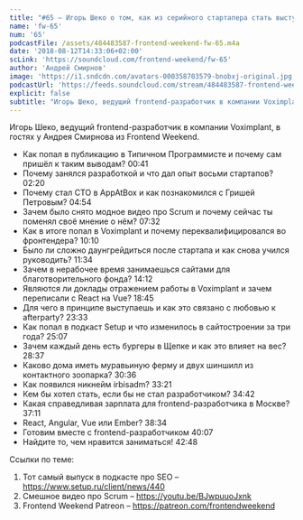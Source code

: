 ```yaml
---
title: "#65 – Игорь Шеко о том, как из серийного стартапера стать выступающим тимлидом"
name: 'fw-65'
num: '65'
podcastFile: /assets/484483587-frontend-weekend-fw-65.m4a
date: '2018-08-12T14:33:06+02:00'
scLink: 'https://soundcloud.com/frontend-weekend/fw-65'
author: 'Андрей Смирнов'
image: 'https://i1.sndcdn.com/avatars-000358703579-bnobxj-original.jpg'
podcastUrl: 'https://feeds.soundcloud.com/stream/484483587-frontend-weekend-fw-65.m4a'
explicit: false
subtitle: "Игорь Шеко, ведущий frontend-разработчик в компании Voximplant, в гостях у Андрея Смирнова из Frontend Weekend. "
---
```

Игорь Шеко, ведущий frontend-разработчик в компании Voximplant, в гостях у Андрея Смирнова из Frontend Weekend. 

- Как попал в публикацию в Типичном Программисте и почему сам пришёл к таким выводам? <timecode>00:41</timecode>
- Почему занялся разработкой и что дал опыт восьми стартапов? <timecode>02:20</timecode>
- Почему стал CTO в AppAtBox и как познакомился с Гришей Петровым? <timecode>04:54</timecode>
- Зачем было снято модное видео про Scrum и почему сейчас ты поменял своё мнение о нём? <timecode>07:32</timecode>
- Как в итоге попал в Voximplant и почему переквалифицировался во фронтендера? <timecode>10:10</timecode>
- Было ли сложно даунгрейдиться после стартапа и как снова учился руководить? <timecode>11:34</timecode>
- Зачем в нерабочее время занимаешься сайтами для благотворительного фонда? <timecode>14:12</timecode>
- Являются ли доклады отражением работы в Voximplant и зачем переписали с React на Vue? <timecode>18:45</timecode>
- Для чего в принципе выступаешь и как это связано с любовью к afterparty? <timecode>23:33</timecode>
- Как попал в подкаст Setup и что изменилось в сайтостроении за три года? <timecode>25:07</timecode>
- Зачем каждый день есть бургеры в Щепке и как это влияет на вес? <timecode>28:37</timecode>
- Каково дома иметь муравьиную ферму и двух шиншилл из контактного зоопарка? <timecode>30:36</timecode>
- Как появился никнейм irbisadm? <timecode>33:21</timecode>
- Кем бы хотел стать, если бы не стал разработчиком? <timecode>34:42</timecode>
- Какая справедливая зарплата для frontend-разработчика в Москве? <timecode>37:11</timecode>
- React, Angular, Vue или Ember? <timecode>38:34</timecode>
- Готовим вместе с frontend-разработчиком <timecode>40:07</timecode>
- Найдите то, чем нравится заниматься! <timecode>42:48</timecode>

Ссылки по теме:
1) Тот самый выпуск в подкасте про SEO – https://www.setup.ru/client/news/440
2) Смешное видео про Scrum – https://youtu.be/BJwpuuoJxnk
3) Frontend Weekend Patreon – https://patreon.com/frontendweekend